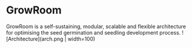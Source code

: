 # GrowRoom
GrowRoom is a self-sustaining, modular, scalable and flexible architecture for optimising the seed germination and seedling development process. 
![Architecture](arch.png | width=100)
